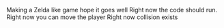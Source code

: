 Making a Zelda like game hope it goes well
Right now the code should run.
Right now you can move the player
Right now collision exists
